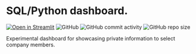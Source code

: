 # SQL/Python dashboard.

[![Open in Streamlit](https://static.streamlit.io/badges/streamlit_badge_black_white.svg)](https://lperezmo-interactive-streamlit-dashboard-main-wtn9e6.streamlitapp.com/)
![GitHub](https://img.shields.io/github/license/lperezmo/interactive-streamlit-dashboard)
![GitHub commit activity](https://img.shields.io/github/commit-activity/m/lperezmo/interactive-streamlit-dashboard)
![GitHub repo size](https://img.shields.io/github/repo-size/lperezmo/interactive-streamlit-dashboard)

Experimental dashboard for showcasing private information to select company members.
